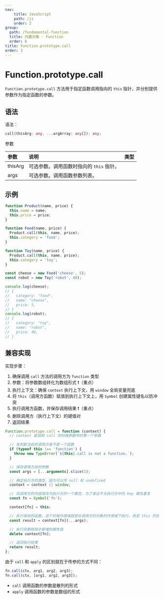 ```yaml
---
nav:
    title: JavaScript
    path: /js
    order: 2
group:
  path: /fundamental-function
  title: 内置对象 - Function
  order: 6
title: Function.prototype.call
order: 3
---
```


# Function.prototype.call

`Function.prototype.call` 方法用于指定函数调用指向的 `this` 指针，并分别提供参数作为指定函数的参数。

## 语法

语法：

```ts
call(thisArg: any, ...argArray: any[]): any;
```

参数

| 参数    | 说明                                     | 类型 |
| :------ | :--------------------------------------- | :--- |
| thisArg | 可选参数。调用函数时指向的 `this` 指针。 |      |
| args    | 可选参数。调用函数参数列表。             |      |

## 示例

```js
function Product(name, price) {
  this.name = name;
  this.price = price;
}

function Food(name, price) {
  Product.call(this, name, price);
  this.category = 'food';
}

function Toy(name, price) {
  Product.call(this, name, price);
  this.category = 'toy';
}

const cheese = new Food('cheese', 5);
const robot = new Toy('robot', 40);

console.log(cheese);
// {
//   category: "food",
//   name: "cheese",
//   price: 5,
// }
console.log(robot);
// {
//   category: "toy",
//   name: "robot",
//   price: 40,
// }
```

## 兼容实现

实现步骤：

1. 确保调用 `call` 方法的调用方为 `function` 类型
2. 参数：将参数数组转化为数组形式 ❗️（重点）
3. 执行上下文：确保 `context` 执行上下文，用 `window` 全局变量兜底
4. 将 `this`（调用方函数）赋值到执行上下文上，用 `Symbol` 创建属性键名以防冲突
5. 执行调用方函数，并保存调用结果 ❗️（重点）
6. 删除调用方（执行上下文）的键值对
7. 返回结果

```js
Function.prototype.call = function (context) {
  // context 是调用 call 的时候参数中的第一个参数

  // 先判断当前的调用方是不是一个函数
  if (typeof this !== 'function') {
    throw new TypeError(`${this}.call is not a function.`);
  }

  // 保存调用方给的参数
  const args = [...arguments].slice(1);

  // 确定执行方的类型，因为可以传 null 和 undefined
  context = context || window;

  // 将调用方的内容保存为执行方的一个属性，为了保证不与执行方中的 key 键名重复
  const fn = Symbol('fn');

  context[fn] = this;

  // 执行保存的函数，这个时候作用域就是在调用方的对象的作用域下执行，改变 this 的指向
  const result = context[fn](...args);

  // 执行完删除刚才新增的属性值
  delete context[fn];

  // 返回执行结果
  return result;
};
```

由于 `call` 和 `apply` 的区别就在于传参的方式不同：

```js
fn.call(ctx, arg1, arg2, arg3);
fn.call(ctx, [arg1, arg2, arg3]);
```

- `call` 调用函数的参数是散列的形式
- `apply` 调用函数的参数是数组的形式
